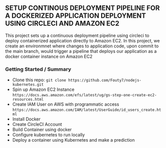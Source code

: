 ## SETUP CONTINOUS DEPLOYMENT PIPELINE FOR A DOCKERIZED APPLICATION DEPLOYMENT USING CIRCLECI AND AMAZON EC2

This project sets up a continuous deployment pipeline using circleci to deploy containerized application directly to Amazon EC2.
In this project, we create an environmnet where changes to application code, upon commit to the main branch, would trigger a pipeline that deploys our application as a docker container instance on Amazon EC2 

### Getting Started / Summary

* Clone this repo: `git clone https://github.com/Fouty7/nodejs-kubernetes.git`
* Spin up Amazon EC2 Instance `https://docs.aws.amazon.com/efs/latest/ug/gs-step-one-create-ec2-resources.html`
* Create IAM User on AWS with programmatic access `https://docs.aws.amazon.com/IAM/latest/UserGuide/id_users_create.html`
* Install Docker
* Create CircleCI Account
* Build Container using docker
* Configure kubernetes to run locally
* Deploy a container using Kubernetes and make a prediction
